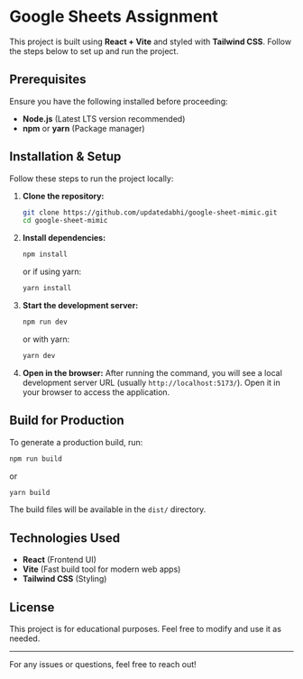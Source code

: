 # Google Sheets Assignment

This project is built using **React + Vite** and styled with **Tailwind CSS**. Follow the steps below to set up and run the project.

## Prerequisites
Ensure you have the following installed before proceeding:
- **Node.js** (Latest LTS version recommended)
- **npm** or **yarn** (Package manager)

## Installation & Setup
Follow these steps to run the project locally:

1. **Clone the repository:**
   ```bash
   git clone https://github.com/updatedabhi/google-sheet-mimic.git
   cd google-sheet-mimic
   ```

2. **Install dependencies:**
   ```bash
   npm install
   ```
   or if using yarn:
   ```bash
   yarn install
   ```

3. **Start the development server:**
   ```bash
   npm run dev
   ```
   or with yarn:
   ```bash
   yarn dev
   ```

4. **Open in the browser:**
   After running the command, you will see a local development server URL (usually `http://localhost:5173/`). Open it in your browser to access the application.

## Build for Production
To generate a production build, run:
```bash
npm run build
```
or
```bash
yarn build
```
The build files will be available in the `dist/` directory.

## Technologies Used
- **React** (Frontend UI)
- **Vite** (Fast build tool for modern web apps)
- **Tailwind CSS** (Styling)

## License
This project is for educational purposes. Feel free to modify and use it as needed.

---

For any issues or questions, feel free to reach out!

